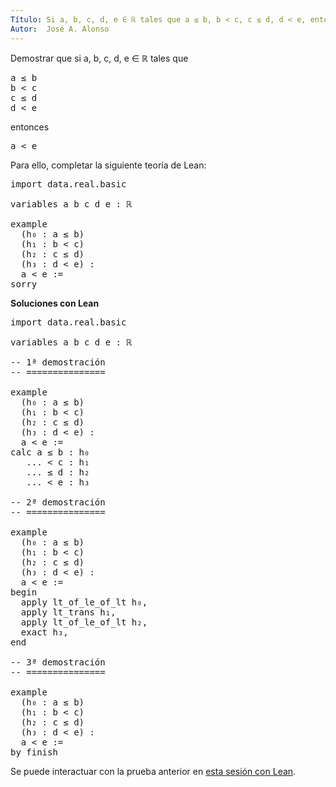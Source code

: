 ```yaml
---
Título: Si a, b, c, d, e ∈ ℝ tales que a ≤ b, b < c, c ≤ d, d < e, entonces a < e
Autor:  José A. Alonso
---
```


Demostrar que si a, b, c, d, e ∈ ℝ tales que
<pre lang="text">
a ≤ b
b < c
c ≤ d
d < e
</pre>
entonces
<pre lang="text">
a < e
</pre>

Para ello, completar la siguiente teoría de Lean:

<pre lang="lean">
import data.real.basic

variables a b c d e : ℝ

example
  (h₀ : a ≤ b)
  (h₁ : b < c)
  (h₂ : c ≤ d)
  (h₃ : d < e) :
  a < e :=
sorry
</pre>
<!--more-->

<b>Soluciones con Lean</b>

<pre lang="lean">
import data.real.basic

variables a b c d e : ℝ

-- 1ª demostración
-- ===============

example
  (h₀ : a ≤ b)
  (h₁ : b < c)
  (h₂ : c ≤ d)
  (h₃ : d < e) :
  a < e :=
calc a ≤ b : h₀
   ... < c : h₁
   ... ≤ d : h₂
   ... < e : h₃

-- 2ª demostración
-- ===============

example
  (h₀ : a ≤ b)
  (h₁ : b < c)
  (h₂ : c ≤ d)
  (h₃ : d < e) :
  a < e :=
begin
  apply lt_of_le_of_lt h₀,
  apply lt_trans h₁,
  apply lt_of_le_of_lt h₂,
  exact h₃,
end

-- 3ª demostración
-- ===============

example
  (h₀ : a ≤ b)
  (h₁ : b < c)
  (h₂ : c ≤ d)
  (h₃ : d < e) :
  a < e :=
by finish
</pre>

Se puede interactuar con la prueba anterior en <a href="https://leanprover-community.github.io/lean-web-editor/#url=https://raw.githubusercontent.com/jaalonso/Calculemus/main/src/Ejercicio_sobre_orden.lean" rel="noopener noreferrer" target="_blank">esta sesión con Lean</a>.
